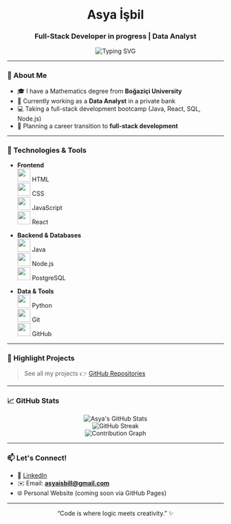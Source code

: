 <h1 align="center">Asya İşbil</h1>
<h3 align="center">Full-Stack Developer in progress | Data Analyst</h3>

<p align="center">
  <img src="https://readme-typing-svg.demolab.com?font=Fira+Code&pause=1000&center=true&vCenter=true&width=435&lines=Full-Stack+Developer+in+progress;Data+Analyst+%7C+SQL+%7C+Python;React+%7C+Java+%7C+PostgreSQL" alt="Typing SVG" />
</p>

---

### 💼 About Me

- 🎓 I have a Mathematics degree from **Boğaziçi University**  
- 🏦 Currently working as a **Data Analyst** in a private bank  
- 💻 Taking a full-stack development bootcamp (Java, React, SQL, Node.js)  
- 🎯 Planning a career transition to **full-stack development**    

---

### 🚀 Technologies & Tools

- **Frontend**  
  <img src="https://cdn.jsdelivr.net/gh/devicons/devicon/icons/html5/html5-original.svg" width="30" /> HTML  
  <img src="https://cdn.jsdelivr.net/gh/devicons/devicon/icons/css3/css3-original.svg" width="30" /> CSS  
  <img src="https://cdn.jsdelivr.net/gh/devicons/devicon/icons/javascript/javascript-original.svg" width="30" /> JavaScript  
  <img src="https://cdn.jsdelivr.net/gh/devicons/devicon/icons/react/react-original.svg" width="30" /> React

- **Backend & Databases**  
  <img src="https://cdn.jsdelivr.net/gh/devicons/devicon/icons/java/java-original.svg" width="30" /> Java  
  <img src="https://cdn.jsdelivr.net/gh/devicons/devicon/icons/nodejs/nodejs-original.svg" width="30" /> Node.js  
  <img src="https://cdn.jsdelivr.net/gh/devicons/devicon/icons/postgresql/postgresql-original.svg" width="30" /> PostgreSQL 

- **Data & Tools**  
  <img src="https://cdn.jsdelivr.net/gh/devicons/devicon/icons/python/python-original.svg" width="30" /> Python  
  <img src="https://cdn.jsdelivr.net/gh/devicons/devicon/icons/git/git-original.svg" width="30" /> Git  
  <img src="https://cdn.jsdelivr.net/gh/devicons/devicon/icons/github/github-original.svg" width="30" /> GitHub  

---

### 📌 Highlight Projects

> See all my projects 👉 [GitHub Repositories](https://github.com/asyaisbil?tab=repositories)

---

### 📈 GitHub Stats

<p align="center">
  <img src="https://github-readme-stats.vercel.app/api?username=asyaisbil&show_icons=true&theme=radical&hide=prs" alt="Asya's GitHub Stats" />
  <br />
  <img src="https://github-readme-streak-stats.herokuapp.com/?user=asyaisbil&theme=radical" alt="GitHub Streak" />
  <br />
  <img src="https://github-readme-activity-graph.vercel.app/graph?username=asyaisbil&theme=react-dark" alt="Contribution Graph" />
</p>

---

### 📫 Let's Connect!

- 💼 [LinkedIn](https://www.linkedin.com/in/asya-isbil)
- ✉️ Email: **asyaisbill@gmail.com**
- 🌐 Personal Website (coming soon via GitHub Pages)

---

<p align="center">
  “Code is where logic meets creativity.” ✨
</p>

